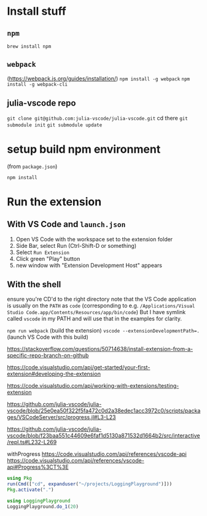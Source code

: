 
# Install stuff

## `npm`
`brew install npm`

## `webpack`
(https://webpack.js.org/guides/installation/)
`npm install -g webpack`
`npm install -g webpack-cli`
## julia-vscode repo
`git clone git@github.com:julia-vscode/julia-vscode.git`
cd there
`git submodule init`
`git submodule update`


# setup build npm environment
(from `package.json`)

`npm install`

# Run the extension
## With VS Code and `launch.json`
1. Open VS Code with the workspace set to the extension folder
2. Side Bar, select Run (Ctrl-Shift-D or something)
3. Select `Run Extension`
4. Click green "Play" button
5. new window with "Extension Development Host" appears

## With the shell
ensure you're CD'd to the right directory
note that the VS Code application is usually on the `PATH` as `code`
(corresponding to e.g. `/Applications/Visual Studio Code.app/Contents/Resources/app/bin/code`)
But I have symlink called `vscode` in my PATH and will use that in the examples for clarity.

`npm run webpack` (build the extension)
`vscode --extensionDevelopmentPath=.` (launch VS Code with this build)


https://stackoverflow.com/questions/50714638/install-extension-from-a-specific-repo-branch-on-github

https://code.visualstudio.com/api/get-started/your-first-extension#developing-the-extension

https://code.visualstudio.com/api/working-with-extensions/testing-extension

https://github.com/julia-vscode/julia-vscode/blob/25e0ea50f322f5fa472c0d2a38edec1acc3972c0/scripts/packages/VSCodeServer/src/progress.jl#L3-L23

https://github.com/julia-vscode/julia-vscode/blob/f23baa551c44609e6faf1d5130a871532d1664b2/src/interactive/repl.ts#L232-L269

withProgress
https://code.visualstudio.com/api/references/vscode-api
https://code.visualstudio.com/api/references/vscode-api#Progress%3CT%3E


```julia
using Pkg
run(Cmd(["cd", expanduser("~/projects/LoggingPlayground")]))
Pkg.activate(".")

using LoggingPlayground
LoggingPlayground.do_1(20)
```
